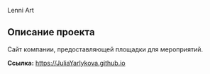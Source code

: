<hi align="center">Lenni Art</h1>

<h2>Описание проекта</h2>
Сайт компании, предоставляющей площадки для мероприятий.

<b>Ссылка:</b>
https://JuliaYarlykova.github.io
